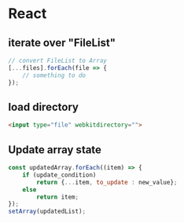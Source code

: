 # React

## iterate over "FileList"
```js
// convert FileList to Array
[...files].forEach(file => {
    // something to do
});
```

## load directory
```html
<input type="file" webkitdirectory="">
```

## Update array state
```js
const updatedArray.forEach((item) => {
    if (update_condition)
        return {...item, to_update : new_value};
    else
        return item;
});
setArray(updatedList);
```